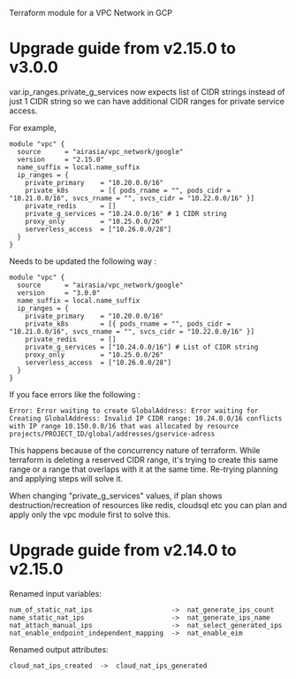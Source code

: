 Terraform module for a VPC Network in GCP

# Upgrade guide from v2.15.0 to v3.0.0
var.ip_ranges.private_g_services now expects list of CIDR strings instead of just 1 CIDR string so we can have additional CIDR ranges for private service access. 

For example, 

```
module "vpc" {
  source      = "airasia/vpc_network/google"
  version     = "2.15.0"
  name_suffix = local.name_suffix
  ip_ranges = {
    private_primary    = "10.20.0.0/16"
    private_k8s        = [{ pods_rname = "", pods_cidr = "10.21.0.0/16", svcs_rname = "", svcs_cidr = "10.22.0.0/16" }]
    private_redis      = []
    private_g_services = "10.24.0.0/16" # 1 CIDR string
    proxy_only         = "10.25.0.0/26"
    serverless_access  = ["10.26.0.0/28"]
  }
}
```

Needs to be updated the following way : 

```
module "vpc" {
  source      = "airasia/vpc_network/google"
  version     = "3.0.0"
  name_suffix = local.name_suffix
  ip_ranges = {
    private_primary    = "10.20.0.0/16"
    private_k8s        = [{ pods_rname = "", pods_cidr = "10.21.0.0/16", svcs_rname = "", svcs_cidr = "10.22.0.0/16" }]
    private_redis      = []
    private_g_services = ["10.24.0.0/16"] # List of CIDR string
    proxy_only         = "10.25.0.0/26"
    serverless_access  = ["10.26.0.0/28"]
  }
}
```

If you face errors like the following :

```
Error: Error waiting to create GlobalAddress: Error waiting for Creating GlobalAddress: Invalid IP CIDR range: 10.24.0.0/16 conflicts with IP range 10.150.0.0/16 that was allocated by resource projects/PROJECT_ID/global/addresses/gservice-adress
```

This happens because of the concurrency nature of terraform. While terraform is deleting a reserved CIDR range, it's trying to create this same range or a range that overlaps with it at the same time. Re-trying planning and applying steps will solve it.

When changing "private_g_services" values, if plan shows destruction/recreation of resources like redis, cloudsql etc you can plan and apply only the vpc module first to solve this.

# Upgrade guide from v2.14.0 to v2.15.0

Renamed input variables:

```plaintext
num_of_static_nat_ips                    ->  nat_generate_ips_count
name_static_nat_ips                      ->  nat_generate_ips_name
nat_attach_manual_ips                    ->  nat_select_generated_ips
nat_enable_endpoint_independent_mapping  ->  nat_enable_eim
```

Renamed output attributes:

```plaintext
cloud_nat_ips_created  ->  cloud_nat_ips_generated
```
